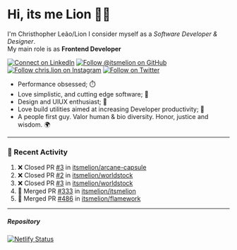 # Hi, its me Lion 👋🦁

I'm Christhopher Leão/Lion
I consider myself as a _Software Developer & Designer_.<br/>My main role is as <b>Frontend Developer</b>
<br />

[![Connect on LinkedIn](https://img.shields.io/badge/--linkedin?label=LinkedIn&logo=LinkedIn&style=social)](https://www.linkedin.com/in/chrislion)
[![Follow @itsmelion on GitHub](https://img.shields.io/github/followers/itsmelion?label=follow%20%40itsmeLion&style=social)](https://github.com/itsmelion)
[![Follow chris.lion on Instagram](https://img.shields.io/badge/--instagram?label=@chris.lion&logo=Instagram&style=social)](https://instagram.com/chris.lion)
[![Follow on Twitter](https://img.shields.io/badge/--twitter?label=@ChrisLion_me&logo=Twitter&style=social)](https://twitter.com/chrislion_me)

- Performance obsessed; ⏱️
- Love simplistic, and cutting edge software; 📆
- Design and UIUX enthusiast; 🎨
- Love build utilities aimed at increasing Developer productivity; 🧰
- A people first guy. Valor human & bio diversity. Honor, justice and wisdom. 🌍

---
### 📰 Recent Activity

<!--START_SECTION:activity-->
1. ❌ Closed PR [#3](https://github.com/itsmelion/arcane-capsule/pull/3) in [itsmelion/arcane-capsule](https://github.com/itsmelion/arcane-capsule)
2. ❌ Closed PR [#2](https://github.com/itsmelion/worldstock/pull/2) in [itsmelion/worldstock](https://github.com/itsmelion/worldstock)
3. ❌ Closed PR [#3](https://github.com/itsmelion/worldstock/pull/3) in [itsmelion/worldstock](https://github.com/itsmelion/worldstock)
4. 🎉 Merged PR [#333](https://github.com/itsmelion/itsmelion/pull/333) in [itsmelion/itsmelion](https://github.com/itsmelion/itsmelion)
5. 🎉 Merged PR [#486](https://github.com/itsmelion/flamework/pull/486) in [itsmelion/flamework](https://github.com/itsmelion/flamework)
<!--END_SECTION:activity-->

___

##### Repository
[![Netlify Status](https://api.netlify.com/api/v1/badges/9e2e6136-1ab9-42fc-8d4e-188512d5d841/deploy-status)](https://app.netlify.com/sites/lion-portfolio/deploys)
